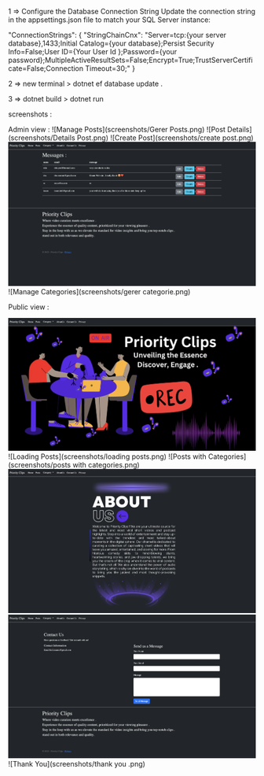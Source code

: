 





1 =>  Configure the Database Connection String
Update the connection string in the appsettings.json file to match your SQL Server instance:

"ConnectionStrings": {
  "StringChainCnx": "Server=tcp:{your server database},1433;Initial Catalog={your database};Persist Security Info=False;User ID={Your User Id };Password={your password};MultipleActiveResultSets=False;Encrypt=True;TrustServerCertificate=False;Connection Timeout=30;"
}

2 => new terminal > dotnet ef database update .

3 => dotnet build > dotnet run

screenshots : 


Admin view : 
![Manage Posts](screenshots/Gerer Posts.png)
![Post Details](screenshots/Details Post.png)
![Create Post](screenshots/create post.png)
![Messages](screenshots/Messages.png)
![Manage Categories](screenshots/gerer categorie.png)


Public  view : 

![Priority Clips Image 1](screenshots/priorityclipsimg1.png)
![Loading Posts](screenshots/loading posts.png)
![Posts with Categories](screenshots/posts with categories.png)
![About Us](screenshots/aboutus.png)
![Contact Us](screenshots/contactus.png)
![Thank You](screenshots/thank you .png)


